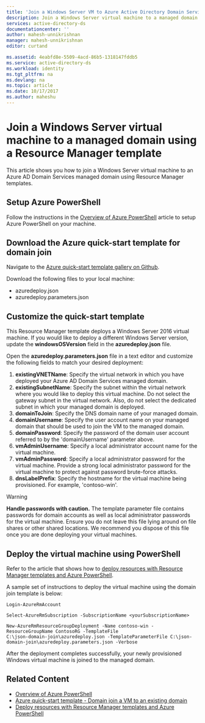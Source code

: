 ```yaml
---
title: 'Join a Windows Server VM to Azure Active Directory Domain Services | Microsoft Docs'
description: Join a Windows Server virtual machine to a managed domain using Azure Resource Manager templates.
services: active-directory-ds
documentationcenter: ''
author: mahesh-unnikrishnan
manager: mahesh-unnikrishnan
editor: curtand

ms.assetid: 4eabfd8e-5509-4acd-86b5-1318147fddb5
ms.service: active-directory-ds
ms.workload: identity
ms.tgt_pltfrm: na
ms.devlang: na
ms.topic: article
ms.date: 10/17/2017
ms.author: maheshu
---
```


# Join a Windows Server virtual machine to a managed domain using a Resource Manager template
This article shows you how to join a Windows Server virtual machine to an Azure AD Domain Services managed domain using Resource Manager templates.

## Setup Azure PowerShell
Follow the instructions in the [Overview of Azure PowerShell](https://docs.microsoft.com/en-us/powershell/azure/overview?view=azurermps-4.4.0) article to setup Azure PowerShell on your machine.


## Download the Azure quick-start template for domain join
Navigate to the [Azure quick-start template gallery on Github](https://github.com/Azure/azure-quickstart-templates/tree/master/201-vm-domain-join).

Download the following files to your local machine:
* azuredeploy.json
* azuredeploy.parameters.json


## Customize the quick-start template
This Resource Manager template deploys a Windows Server 2016 virtual machine. If you would like to deploy a different Windows Server version, update the **windowsOSVersion** field in the **azuredeploy.json** file.

Open the **azuredeploy.parameters.json** file in a text editor and customize the following fields to match your desired deployment:
1. **existingVNETName**: Specify the virtual network in which you have deployed your Azure AD Domain Services managed domain.
2. **existingSubnetName**: Specify the subnet within the virtual network where you would like to deploy this virtual machine. Do not select the gateway subnet in the virtual network. Also, do not select the dedicated subnet in which your managed domain is deployed.
3. **domainToJoin**: Specify the DNS domain name of your managed domain.
4. **domainUsername**: Specify the user account name on your managed domain that should be used to join the VM to the managed domain.
5. **domainPassword**: Specify the password of the domain user account referred to by the 'domainUsername' parameter above.
6. **vmAdminUsername**: Specify a local administrator account name for the virtual machine.
7. **vmAdminPassword**: Specify a local administrator password for the virtual machine. Provide a strong local administrator password for the virtual machine to protect against password brute-force attacks.
8. **dnsLabelPrefix**: Specify the hostname for the virtual machine being provisioned. For example, 'contoso-win'.

> [!WARNING]
> **Handle passwords with caution.**
> The template parameter file contains passwords for domain accounts as well as local administrator passwords for the virtual machine. Ensure you do not leave this file lying around on file shares or other shared locations. We recommend you dispose of this file once you are done deploying your virtual machines.
>


## Deploy the virtual machine using PowerShell
Refer to the article that shows how to [deploy resources with Resource Manager templates and Azure PowerShell](../azure-resource-manager/resource-group-template-deploy.md).

A sample set of instructions to deploy the virtual machine using the domain join template is below:
```
Login-AzureRmAccount

Select-AzureRmSubscription -SubscriptionName <yourSubscriptionName>

New-AzureRmResourceGroupDeployment -Name contoso-win -ResourceGroupName ContosoRG -TemplateFile
C:\json-domain-join\azuredeploy.json -TemplateParameterFile C:\json-domain-join\azuredeploy.parameters.json -Verbose
```

After the deployment completes successfully, your newly provisioned Windows virtual machine is joined to the managed domain.


## Related Content
* [Overview of Azure PowerShell](https://docs.microsoft.com/en-us/powershell/azure/overview?view=azurermps-4.4.0)
* [Azure quick-start template - Domain join a VM to an existing domain](https://github.com/Azure/azure-quickstart-templates/tree/master/201-vm-domain-join)
* [Deploy resources with Resource Manager templates and Azure PowerShell](../azure-resource-manager/resource-group-template-deploy.md)

